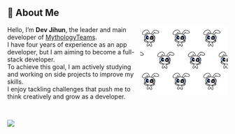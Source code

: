 ## 🪪 About Me

<div align="left">
  <img src="https://github.com/MythologyDevJihun/Archive/blob/main/images/tokki-pattern.webp"
     width="200px"
     style="display: block; object-fit: contain;"
     align="right"> 
<div/>


Hello, I’m **Dev Jihun**, the leader and main developer of [MythologyTeams](https://mythologyteams.com).<br>
I have four years of experience as an app developer, but I am aiming to become a full-stack developer.<br>
To achieve this goal, I am actively studying and working on side projects to improve my skills.<br>
I enjoy tackling challenges that push me to think creatively and grow as a developer.

<br>

<img src="https://skillicons.dev/icons?i=flutter,vue,nodejs,mysql,dart,js,python,java,linux"
     width="300px"
     style="display: block; object-fit: contain;">
